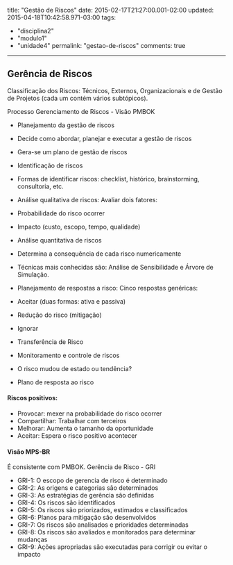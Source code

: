 title: "Gestão de Riscos"
date: 2015-02-17T21:27:00.001-02:00
updated: 2015-04-18T10:42:58.971-03:00
tags: 
- "disciplina2"
- "modulo1"
- "unidade4"
permalink: "gestao-de-riscos"
comments: true
---

## Gerência de Riscos

Classificação dos Riscos: Técnicos, Externos, Organizacionais e de Gestão de Projetos (cada um contém vários subtópicos).  

Processo Gerenciamento de Riscos - Visão PMBOK  

*   Planejamento da gestão de riscos

*   Decide como abordar, planejar e executar a gestão de riscos
*   Gera-se um plano de gestão de riscos

*   Identificação de riscos

*   Formas de identificar riscos: checklist, histórico, brainstorming, consultoria, etc.

*   Análise qualitativa de riscos: Avaliar dois fatores:

*   Probabilidade do risco ocorrer
*   Impacto (custo, escopo, tempo, qualidade)

*   Análise quantitativa de riscos

*   Determina a consequência de cada risco numericamente
*   Técnicas mais conhecidas são: Análise de Sensibilidade e Árvore de Simulação.

*   Planejamento de respostas a risco: Cinco respostas genéricas: 

*   Aceitar (duas formas: ativa e passiva)
*   Redução do risco (mitigação)
*   Ignorar
*   Transferência de Risco

*   Monitoramento e controle de riscos

*   O risco mudou de estado ou tendência? 
*   Plano de resposta ao risco

#### Riscos positivos:

*   Provocar: mexer na probabilidade do risco ocorrer
*   Compartilhar: Trabalhar com terceiros
*   Melhorar: Aumenta o tamanho da oportunidade
*   Aceitar: Espera o risco positivo acontecer

#### Visão MPS-BR

É consistente com PMBOK. Gerência de Risco - GRI  

*   GRI-1: O escopo de gerencia de risco é determinado
*   GRI-2: As origens e categorias são determinados
*   GRI-3: As estratégias de gerência são definidas
*   GRI-4: Os riscos são identificados
*   GRI-5: Os riscos são priorizados, estimados e classificados
*   GRI-6: Planos para mitigação são desenvolvidos
*   GRI-7: Os riscos são analisados e prioridades determinadas
*   GRI-8: Os riscos são avaliados e monitorados para determinar mudanças
*   GRI-9: Ações apropriadas são executadas para corrigir ou evitar o impacto
